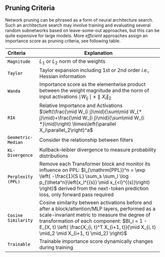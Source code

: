 ## Pruning Criteria





Network pruning can be
phrased as a form of neural architecture search. Such
an architecture search may involve training and evaluating
several random subnetworks based on leave-some-out approaches, but this can be quite expensive for large
models. More _efficient_ approaches assign an importance
score as pruning criteria, see following table. 



| Criteria                                                                                                        | Explanation                                                                                                                                                                                                                                                                                           |
|:----------------------------------------------------------------------------------------------------------------|-------------------------------------------------------------------------------------------------------------------------------------------------------------------------------------------------------------------------------------------------------------------------------------------------------|
| <a  href="https://arxiv.org/abs/1802.00124" style="color: black; text-decoration: black;">`Magnitude`</a>       | $L_1$ or $L_2$ norm of the weights                                                                                                                                                                                                                                                                    | 
| <a href="https://arxiv.org/abs/1906.10771" style="color: black; text-decoration: none;">`Taylor`</a>            | Taylor expansion including 1st or 2nd order _i.e.,_ Hessian information                                                                                                                                                                                                                               |
| <a href="https://arxiv.org/abs/2306.11695" style="color: black; text-decoration: none;">`Wanda`</a>             | Importance score as the elementwise product between the weight magnitude and the norm of input activations  $\mid W_{ij} \mid  \times \parallel X_i\parallel_2$                                                                                                                                       |
| <a href="https://openreview.net/pdf?id=Tr0lPx9woF" style="color: black; text-decoration: none;">`RIA`</a>       | Relative Importance and Activations $\left(\frac{\mid W_{i j}\mid}{\sum\mid W_{* j}\mid}+\frac{\mid W_{i j}\mid}{\sum\mid W_{i *}\mid}\right) \times\left(\parallel X_i\parallel_2\right)^a$                                                                                                          |
| <a href="https://arxiv.org/abs/1811.00250" style="color: black; text-decoration: none;">`Geometric-Median`</a>  | Consider the relationship between filters                                                                                                                                                                                                                                                             | 
| <a href="https://arxiv.org/abs/1911.08114" style="color: black; text-decoration: none;">`KL-Divergence`</a>     | Kullback–leibler divergence to measure probability distributions                                                                                                                                                                                                                                      |
| <a href="https://arxiv.org/abs/2402.02834" style="color: black; text-decoration: none;">`Perplexity (PPL)`</a>  | Remove each Transformer block and monitor its influence on PPL: $I_{\mathrm{PPL}}^n = \exp \left( -\frac{1}{S L} \sum_s \sum_l \log p_{\theta^n}\left(x_l^{(s)} \mid x_{<l}^{(s)}\right) \right)$  derived from the next-token prediction loss, only forward pass required                            |
| <a href="https://arxiv.org/pdf/2403.03853" style="color: black; text-decoration: none;">`Cosine Similarity`</a> | Cosine similarity between activations before and after a block/attention/MLP layers, performed as a scale-invariant metric to measure the degree of transformation of each component:  $BI_i = 1 - E_{X, t} \left( \frac{X_{i, t}^T X_{i+1, t}}{\mid X_{i, t} \mid_2 \mid X_{i+1, t} \mid_2} \right)$ |
| <a href="https://arxiv.org/abs/2307.08483" style="color: black; text-decoration: none;">`Trainable`</a>         | Trainable importance score dynamically changes during training                                                                                                                                                                                                                                        |
